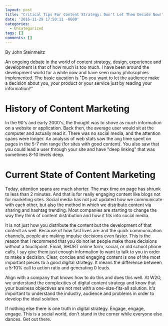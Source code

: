 ```yaml
---
layout: post
title: "Critical Tips For Content Strategy: Don't Let Them Decide Now!"
date: '2016-11-29 17:50:11 -0600'
categories:
  - Uncategorized
tags: []
comments: []
---
```


By John Steinmeitz

An ongoing debate in the world of content strategy, design, experience and development is that of how much is too much. I have been around the development world for a while now and have seen many philosophies implemented. The basic question is "Do you want to let the audience make a decision about you, your product or your service just by reading your information?"

# History of Content Marketing


In the 90's and early 2000's, the thought was to shove as much information on a website or application. Back then, the average user would sit at the computer and actually read it. There was no social media, and the attention spans were longer. An analysis of web stats saw the avg time spent on pages in the 5-7 min range (for sites with good content). You also saw that you could lead a user through your site and have "deep linking" that was sometimes 8-10 levels deep.



# Current State of Content Marketing


Today, attention spans are much shorter. The max time on page has shrunk to less than 2 minutes. And that is for really engaging content like blogs not for marketing sites. Social media has not just updated how we communicate with each other, but also the method in which we distribute content via sharing and hashtag trending. Most companies are starting to change the way they think of content distribution and how it fits into social media.



It is not just how you distribute the content but the development of that content as well. Because of how fast lives are and the quick communication channels, people are making impulse decisions even faster. This is the reason that I recommend that you do not let people make those decisions without a touchpoint. Email, SHORT online form, social, or old school phone calls. I say give them just enough information to want to talk to you in order to make a decision. Clear, concise and engaging content is one of the most important pieces to a good digital strategy. It means the difference between a 5-10% call to action ratio and generating 0 leads.

Align with a company that knows how to do this and does this well. At W2O, we understand the complexities of digital content strategy and know that your business objectives are not met with a one-size-fits-all solution. It's important to understand the industry, audience and problems in order to develop the ideal solution.

If nothing else there is one truth in digital strategy. Engage, engage, engage. This is a social world, don't stand in the corner while everyone else dances. Get out there.
